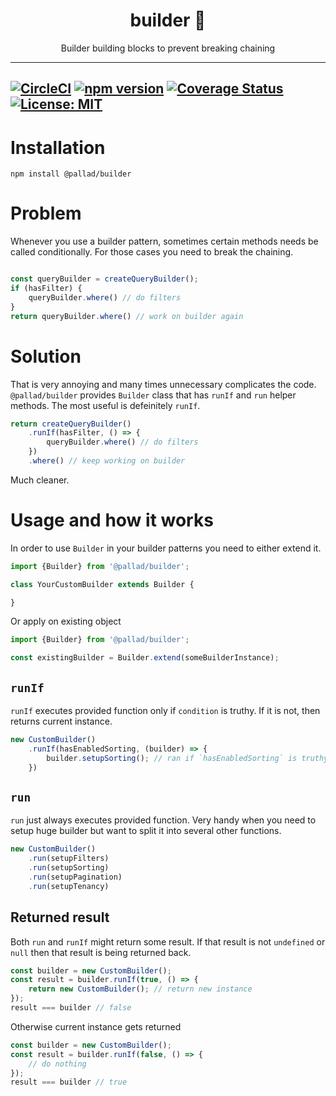 <div align="center">
<h1>builder 💪</h1>

<p>Builder building blocks to prevent breaking chaining</p>
</div>

---
[![CircleCI](https://circleci.com/gh/pallad-ts/builder/tree/master.svg?style=svg)](https://circleci.com/gh/pallad-ts/builder/tree/master)
[![npm version](https://badge.fury.io/js/@pallad%2Fbuilder.svg)](https://badge.fury.io/js/@pallad%2Fbuilder)
[![Coverage Status](https://coveralls.io/repos/github/pallad-ts/builder/badge.svg?branch=master)](https://coveralls.io/github/pallad-ts/builder?branch=master)
[![License: MIT](https://img.shields.io/badge/License-MIT-green.svg)](https://opensource.org/licenses/MIT)
---

# Installation

```shell
npm install @pallad/builder
```

# Problem

Whenever you use a builder pattern, sometimes certain methods needs be called conditionally.
For those cases you need to break the chaining.

```typescript

const queryBuilder = createQueryBuilder();
if (hasFilter) {
	queryBuilder.where() // do filters
}
return queryBuilder.where() // work on builder again
```

# Solution

That is very annoying and many times unnecessary complicates the code. `@pallad/builder` provides `Builder` class that
has `runIf` and `run` helper methods. The most useful is defeinitely `runIf`.

```typescript
return createQueryBuilder()
	.runIf(hasFilter, () => {
		queryBuilder.where() // do filters 
	})
	.where() // keep working on builder
```

Much cleaner.

# Usage and how it works

In order to use `Builder` in your builder patterns you need to either extend it.

```typescript
import {Builder} from '@pallad/builder';

class YourCustomBuilder extends Builder {

}
```

Or apply on existing object

```typescript
import {Builder} from '@pallad/builder';

const existingBuilder = Builder.extend(someBuilderInstance);
```

## `runIf`

`runIf` executes provided function only if `condition` is truthy.
If it is not, then returns current instance.

```typescript
new CustomBuilder()
	.runIf(hasEnabledSorting, (builder) => {
		builder.setupSorting(); // ran if `hasEnabledSorting` is truthy
	})
```

## `run`

`run` just always executes provided function.
Very handy when you need to setup huge builder but want to split it into several other functions.

```typescript
new CustomBuilder()
	.run(setupFilters)
	.run(setupSorting)
	.run(setupPagination)
	.run(setupTenancy)
```

## Returned result

Both `run` and `runIf` might return some result.
If that result is not `undefined` or `null` then that result is being returned back.

```typescript
const builder = new CustomBuilder();
const result = builder.runIf(true, () => {
	return new CustomBuilder(); // return new instance
});
result === builder // false
```

Otherwise current instance gets returned

```typescript
const builder = new CustomBuilder();
const result = builder.runIf(false, () => {
	// do nothing
});
result === builder // true
```

